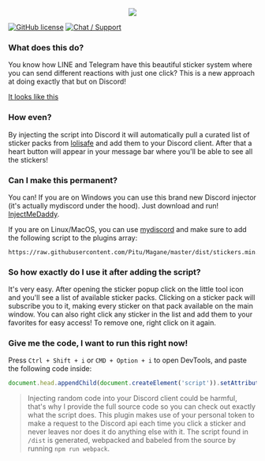 <div align="center">
	<img src="https://lolisafe.moe/88r6gPQS.png" />
</div>

[![GitHub license](https://img.shields.io/badge/license-MIT-blue.svg?style=flat-square)](https://raw.githubusercontent.com/kanadeko/Kuro/master/LICENSE)
[![Chat / Support](https://img.shields.io/badge/Chat%20%2F%20Support-discord-7289DA.svg?style=flat-square)](https://discord.gg/5g6vgwn)

### What does this do?
You know how LINE and Telegram have this beautiful sticker system where you can send different reactions with just one click? This is a new approach at doing exactly that but on Discord!

[It looks like this](https://lolisafe.moe/OXI6AEeH.mp4)

### How even?
By injecting the script into Discord it will automatically pull a curated list of sticker packs from [lolisafe](https://lolisafe.moe) and add them to your Discord client. After that a heart button will appear in your message bar where you'll be able to see all the stickers!

### Can I make this permanent?
You can! If you are on Windows you can use this brand new Discord injector (it's actually mydiscord under the hood). Just download and run! [InjectMeDaddy](https://github.com/anonymousthing/InjectMeDaddy/releases/latest).

If you are on Linux/MacOS, you can use [mydiscord](https://github.com/justinoboyle/mydiscord) and make sure to add the following script to the plugins array:
```
https://raw.githubusercontent.com/Pitu/Magane/master/dist/stickers.min.js
```

### So how exactly do I use it after adding the script?
It's very easy.
After opening the sticker popup click on the little tool icon and you'll see a list of available sticker packs. Clicking on a sticker pack will subscribe you to it, making every sticker on that pack available on the main window. You can also right click any sticker in the list and add them to your favorites for easy access! To remove one, right click on it again.

### Give me the code, I want to run this right now!
Press `Ctrl + Shift + i` or `CMD + Option + i` to open DevTools, and paste the following code inside:
```js
document.head.appendChild(document.createElement('script')).setAttribute("src", "https://cdn.rawgit.com/Pitu/Magane/cd777e32/dist/stickers.min.js")
```

> Injecting random code into your Discord client could be harmful, that's why I provide the full source code so you can check out exactly what the script does. This plugin makes use of your personal token to make a request to the Discord api each time you click a sticker and never leaves nor does it do anything else with it. The script found in `/dist` is generated, webpacked and babeled from the source by running `npm run webpack`.
